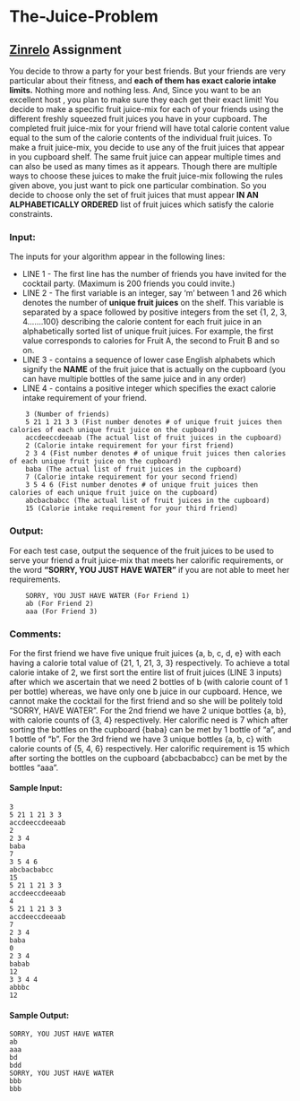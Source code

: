 # The-Juice-Problem

## [Zinrelo](https://zinrelo.com) Assignment

You decide to throw a party for your best friends.
But your friends are very particular about their fitness, and **each of them has exact calorie intake limits.**  Nothing more and nothing less. And, Since you want to be an excellent host , you plan to make sure they each get their exact limit!
You decide to make a specific fruit juice-mix for each of your friends using the different freshly squeezed fruit juices you have in your cupboard. The completed fruit juice-mix for your friend will have total calorie content value equal to the sum of the calorie contents of the individual fruit juices. 
To make a fruit juice-mix, you decide to use any of the fruit juices that appear in you cupboard shelf. The same fruit juice can appear multiple times and can also be used as many times as it appears. 
Though there are multiple ways to choose these juices to make the fruit juice-mix following the rules given above, you just want to pick one particular combination. So you decide to choose only the set of fruit juices that must appear **IN AN ALPHABETICALLY ORDERED** list of fruit juices which satisfy the calorie constraints. 

### Input:
The inputs for your algorithm appear in the following lines:
- LINE 1 - The first line has the number of friends you have invited for the cocktail party. (Maximum is 200 friends you could invite.)
- LINE 2 - The first variable is an integer, say ‘m’ between 1 and 26 which denotes the number of **unique fruit juices** on the shelf. This variable is separated by a space followed by positive integers from the set {1, 2, 3, 4…….100} describing the calorie content for each fruit juice in an alphabetically sorted list of unique fruit juices. For example, the first value corresponds to calories for Fruit A, the second to Fruit B and so on.
- LINE 3 - contains a sequence of lower case English alphabets which signify the **NAME** of the fruit juice that is actually on the cupboard (you can have multiple bottles of the same juice and in any order)
- LINE 4 - contains a positive integer which specifies the exact calorie intake requirement of your friend.

```
    3 (Number of friends)
    5 21 1 21 3 3 (Fist number denotes # of unique fruit juices then calories of each unique fruit juice on the cupboard)
    accdeeccdeeaab (The actual list of fruit juices in the cupboard)
    2 (Calorie intake requirement for your first friend)
    2 3 4 (Fist number denotes # of unique fruit juices then calories of each unique fruit juice on the cupboard)
    baba (The actual list of fruit juices in the cupboard)
    7 (Calorie intake requirement for your second friend)
    3 5 4 6 (Fist number denotes # of unique fruit juices then calories of each unique fruit juice on the cupboard)
    abcbacbabcc (The actual list of fruit juices in the cupboard)
    15 (Calorie intake requirement for your third friend)
```

### Output:
For each test case, output the sequence of the fruit juices to be used to serve your friend a fruit juice-mix that meets her calorific requirements, or the word **“SORRY, YOU JUST HAVE WATER”** if you are not able to meet her requirements.
```
    SORRY, YOU JUST HAVE WATER (For Friend 1)
    ab (For Friend 2)
    aaa (For Friend 3)
```


### Comments:
For the first friend we have five unique fruit juices {a, b, c, d, e} with each having a calorie total value of {21, 1, 21, 3, 3} respectively. To achieve a total calorie intake of 2, we first sort the entire list of fruit juices (LINE 3 inputs) after which we ascertain that we need 2 bottles of b (with calorie count of 1 per bottle) whereas, we have only one b juice in our cupboard. Hence, we cannot make the cocktail for the first friend and so she will be politely told “SORRY, HAVE WATER”.
For the 2nd friend we have 2 unique bottles {a, b}, with calorie counts of {3, 4} respectively. Her calorific need is 7 which after sorting the bottles on the cupboard {baba} can be met by 1 bottle of “a”, and 1 bottle of “b”.
For the 3rd friend we have 3 unique bottles {a, b, c} with calorie counts of {5, 4, 6} respectively.  Her calorific requirement is 15 which after sorting the bottles on the cupboard {abcbacbabcc} can be met by the bottles “aaa”.


#### Sample Input: 
```
3
5 21 1 21 3 3
accdeeccdeeaab
2
2 3 4
baba
7
3 5 4 6
abcbacbabcc
15
5 21 1 21 3 3
accdeeccdeeaab
4
5 21 1 21 3 3
accdeeccdeeaab
7
2 3 4
baba
0
2 3 4 
babab
12
3 3 4 4 
abbbc
12
```

#### Sample Output:
```
SORRY, YOU JUST HAVE WATER
ab
aaa
bd
bdd
SORRY, YOU JUST HAVE WATER
bbb
bbb
```

